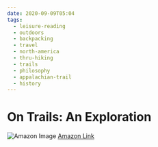 ```yaml
---
date: 2020-09-09T05:04
tags: 
  - leisure-reading
  - outdoors
  - backpacking
  - travel
  - north-america
  - thru-hiking
  - trails
  - philosophy
  - appalachian-trail
  - history
---
```


# On Trails: An Exploration

![Amazon Image](https://ws-na.amazon-adsystem.com/widgets/q?_encoding=UTF8&ASIN=1476739234&Format=_SL160_&ID=AsinImage&MarketPlace=US&ServiceVersion=20070822&WS=1&tag=lennytruong-20&language=en_US)
[Amazon Link](https://www.amazon.com/Trails-Exploration-Robert-Moor/dp/1476739234/ref=as_li_ss_tl?dchild=1&keywords=on+trails&qid=1599653010&sr=8-1&linkCode=ll1&tag=lennytruong-20&linkId=2fccc9aa327df64982aa0b229cffd8c3&language=en_US)
